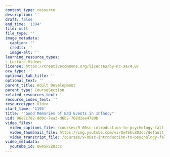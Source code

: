 ```yaml
---
content_type: resource
description: ''
draft: false
end_time: '1394'
file: null
file_type: ''
image_metadata:
  caption: ''
  credit: ''
  image-alt: ''
learning_resource_types:
- Lecture Videos
license: https://creativecommons.org/licenses/by-nc-sa/4.0/
ocw_type: ''
optional_tab_title: ''
optional_text: ''
parent_title: Adult Development
parent_type: CourseSection
related_resources_text: ''
resource_index_text: ''
resourcetype: Video
start_time: '1195'
title: '"Good Memories of Bad Events in Infancy"'
uid: 96e2c782-dd0c-7ea3-d6b2-708d2ee4789b
video_files:
  video_captions_file: /courses/9-00sc-introduction-to-psychology-fall-2011/34b247dd4e78518c9a43be682d78dede_Qw4SkvZ03cc.vtt
  video_thumbnail_file: https://img.youtube.com/vi/Qw4SkvZ03cc/default.jpg
  video_transcript_file: /courses/9-00sc-introduction-to-psychology-fall-2011/5d1da210b007851b2f279a2257df4764_Qw4SkvZ03cc.pdf
video_metadata:
  youtube_id: Qw4SkvZ03cc
---
```

